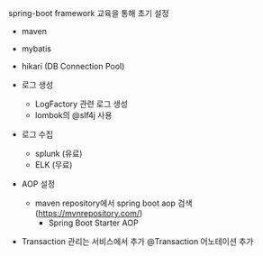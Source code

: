 spring-boot framework 교육을 통해 초기 설정
- maven
- mybatis
- hikari (DB Connection Pool)

- 로그 생성
  - LogFactory 관련 로그 생성  
  - lombok의 @slf4j 사용
  
- 로그 수집
  - splunk (유료)
  - ELK (무료)

- AOP 설정
  - maven repository에서 spring boot aop 검색(https://mvnrepository.com/)
    - Spring Boot Starter AOP

- Transaction 관리는 서비스에서 추가 @Transaction 어노테이션 추가 
